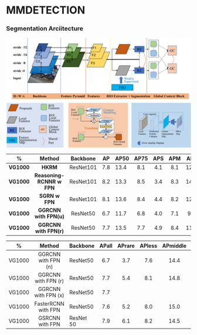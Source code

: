 # MMDETECTION

### Segmentation Arciitecture
<img src="https://raw.githubusercontent.com/BadUncleBoy/MMDETECTION/gggs/data/jpgs/seg_architecture.png" width="1024">


|   %        |             Method        | Backbone     | AP     | AP50     | AP75 | APS     | APM  | APL  | AR100 | ARS  | ARM     | ARL  |
| :--------: | :-----------------------: | :----------: | :----: | -------- | :--: | :-----: | :--: | :--: | :---: | :--: | :-----: | :--: |
| **VG1000** |         **HKRM**          |  ResNet101   |  7.8   | 13.4     | 8.1  |   4.1   | 8.1  | 12.7 | 22.7  | 9.6  |  20.8   | 31.4 |
| **VG1000** | **Reasoning-RCNNR w FPN** |  ResNet101   |  8.2   | 13.3     | 8.5  |   3.4   | 8.3  | 14.0 | 23.5  | 8.8  |  21.7   | 32.9 |
| **VG1000** |      **SGRN w FPN**       |  ResNet101   |  8.1   | 13.6     | 8.4  |   4.4   | 8.2  | 12.8 | 26.2  | 12.4 |  23.9   | 34.0 |
| **VG1000** |  **GGRCNN with FPN(u)**   |   ResNet50   |  6.7   | 11.7     | 6.8  |   4.0   | 7.1  | 9.6  | 25.2  | 15.4 |  24.0   | 28.3 |
| **VG1000** |  **GGRCNN with FPN(r)**   |   ResNet50   |  7.7   | 13.5     | 7.7  |   4.9   | 8.4  | 11.4 | 28.5  | 17.3 |  27.8   | 32.1 |







|   %    |       Method        | Backbone  | APall | APrare | APless | APmiddle | APmany | ARall | ARrare | ARless | ARmiddle | ARmany |
| :----: | :-----------------: | --------- | :---: | :----: | :----: | :------: | :----: | :---: | :----: | :----: | :------: | :----: |
| VG1000 | GGRCNN with FPN (n) | ResNet50  |  6.7  |  3.7   |  7.6   |   14.4   |  15.0  | 25.2  |  15.7  |  28.5  |   41.3   |  44.7  |
| VG1000 | GGRCNN with FPN (r) | ResNet50  |  7.7  |  5.4   |  8.1   |   14.8   |  15.0  | 28.5  |  21.2  |  30.5  |   41.9   |  44.7  |
| VG1000 | GGRCNN with FPN (x) | ResNet50  |  7.7  |        |        |          |        |       |        |        |          |        |
| VG1000 | FasterRCNN with FPN | ResNet50  |  7.6  |  5.2   |  8.0   |   15.0   |  15.2  |       |  20.6  |  30.1  |   42.1   |  44.7  |
| VG1000 |   GSRCNN with FPN   | ResNet 50 |  7.9  |  6.1   |  8.2   |   14.5   |  14.8  | 31.7  |  28.7  |  31.4  |   39.0   |  41.5  |

